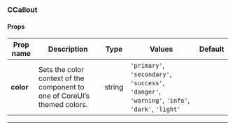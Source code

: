 ### CCallout

#### Props

| Prop name | Description                                                               | Type   | Values                                                                                          | Default |
| --------- | ------------------------------------------------------------------------- | ------ | ----------------------------------------------------------------------------------------------- | ------- |
| **color** | Sets the color context of the component to one of CoreUI’s themed colors. | string | `'primary'`, `'secondary'`, `'success'`, `'danger'`, `'warning'`, `'info'`, `'dark'`, `'light'` |         |

---
